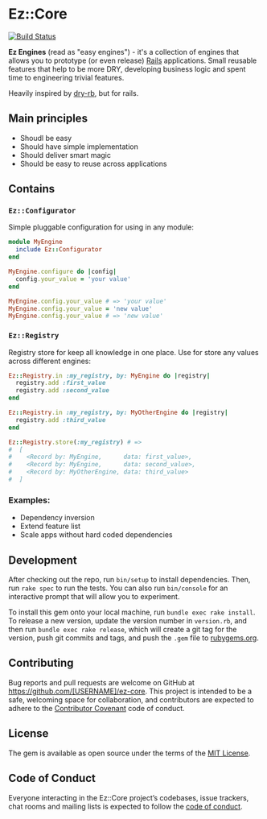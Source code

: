 # Ez::Core

[![Build Status](https://travis-ci.org/ez-engines/ez-core.svg?branch=master)](https://travis-ci.org/ez-engines/ez-core)

**Ez Engines** (read as "easy engines") - it's a collection of engines that allows you to prototype (or even release) [Rails](http://rubyonrails.org/) applications.
Small reusable features that help to be more DRY, developing business logic and spent time to engineering trivial features.

Heavily inspired by [dry-rb](http://dry-rb.org/), but for rails.

## Main principles

- Shoudl be easy
- Should have simple implementation
- Should deliver smart magic
- Should be easy to reuse across applications

## Contains

### `Ez::Configurator`

Simple pluggable configuration for using in any module:
```ruby
module MyEngine
  include Ez::Configurator
end

MyEngine.configure do |config|
  config.your_value = 'your value'
end

MyEngine.config.your_value # => 'your value'
MyEngine.config.your_value = 'new value'
MyEngine.config.your_value # => 'new value'
```

### `Ez::Registry`

Registry store for keep all knowledge in one place.
Use for store any values across different engines:
```ruby
Ez::Registry.in :my_registry, by: MyEngine do |registry|
  registry.add :first_value
  registry.add :second_value
end

Ez::Registry.in :my_registry, by: MyOtherEngine do |registry|
  registry.add :third_value
end

Ez::Registry.store(:my_registry) # =>
#  [
#    <Record by: MyEngine,      data: first_value>,
#    <Record by: MyEngine,      data: second_value>,
#    <Record by: MyOtherEngine, data: third_value>
#  ]
```

### Examples:
- Dependency inversion
- Extend feature list
- Scale apps without hard coded dependencies

## Development

After checking out the repo, run `bin/setup` to install dependencies. Then, run `rake spec` to run the tests. You can also run `bin/console` for an interactive prompt that will allow you to experiment.

To install this gem onto your local machine, run `bundle exec rake install`. To release a new version, update the version number in `version.rb`, and then run `bundle exec rake release`, which will create a git tag for the version, push git commits and tags, and push the `.gem` file to [rubygems.org](https://rubygems.org).

## Contributing

Bug reports and pull requests are welcome on GitHub at https://github.com/[USERNAME]/ez-core. This project is intended to be a safe, welcoming space for collaboration, and contributors are expected to adhere to the [Contributor Covenant](http://contributor-covenant.org) code of conduct.

## License

The gem is available as open source under the terms of the [MIT License](http://opensource.org/licenses/MIT).

## Code of Conduct

Everyone interacting in the Ez::Core project’s codebases, issue trackers, chat rooms and mailing lists is expected to follow the [code of conduct](https://github.com/[USERNAME]/ez-core/blob/master/CODE_OF_CONDUCT.md).
